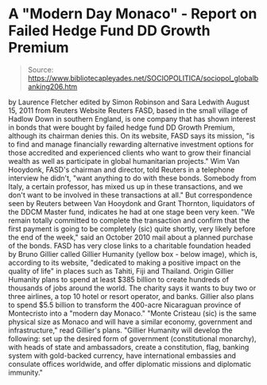 # A "Modern Day Monaco" - Report on Failed Hedge Fund DD Growth Premium

> Source: https://www.bibliotecapleyades.net/SOCIOPOLITICA/sociopol_globalbanking206.htm

by Laurence Fletcher
edited by Simon Robinson and Sara Ledwith
August 15, 2011
from
Reuters Website
Reuters
FASD, based in the small village of Hadlow Down
in southern England, is one company that has shown interest in bonds that
were bought by
failed hedge fund DD Growth Premium, although its chairman
denies this.
On its website, FASD says its mission,
"is to find and manage financially rewarding
alternative investment options for those accredited and experienced
clients who want to grow their financial wealth as well as participate
in global humanitarian projects."
Wim Van Hooydonk, FASD's chairman and
director, told Reuters in a telephone interview he didn't,
"want anything to do with these bonds.
Somebody from Italy, a certain professor, has mixed us up in these
transactions, and we don't want to be involved in these transactions at
all."
But correspondence seen by Reuters between Van
Hooydonk and Grant Thornton, liquidators of the DDCM Master fund,
indicates he had at one stage been very keen.
"We remain totally committed to complete the
transaction and confirm that the first payment is going to be completely
(sic) quite shortly, very likely before the end of the week," said an
October 2010 mail about a planned purchase of the bonds.
FASD has very close links to a charitable
foundation headed by
Bruno Gillier called
Gillier Humanity (yellow box - below
image), which is, according to its
website,
"dedicated to making a positive impact on
the quality of life" in places such as Tahiti, Fiji and Thailand.
Origin
Gillier Humanity plans to spend at least
$385 billion to create hundreds of thousands of jobs around the world.
The
charity says it wants to buy two or three airlines, a top 10 hotel or resort
operator, and banks. Gillier also plans to spend $5.5 billion to transform
the 400-acre
Nicaraguan province of Montecristo into a "modern day Monaco."
"Monte Cristeau (sic) is the same physical size as Monaco and will have a
similar economy, government and infrastructure," read Gillier's plans.
"Gillier
Humanity will develop the following: set up the desired form of government
(constitutional monarchy), with heads of state and ambassadors, create a
constitution, flag, banking system with gold-backed currency, have
international embassies and consulate offices worldwide, and offer
diplomatic missions and diplomatic immunity."

